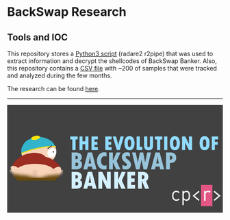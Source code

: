 

# BackSwap Research
## Tools and IOC

This repository stores a [Python3 script](/backswap_extractor.py) (radare2 r2pipe) that was used to extract information and decrypt the shellcodes of BackSwap Banker. Also, this repository contains a [CSV file](backswap_ioc.csv) with ~200 of samples that were tracked and analyzed during the few months.  
  
The research can be found [here](https://research.checkpoint.com/the-evolution-of-backswap/).

---

![BackSwap Shellcode](/images/backswap.png?raw=true "Optional Title")
